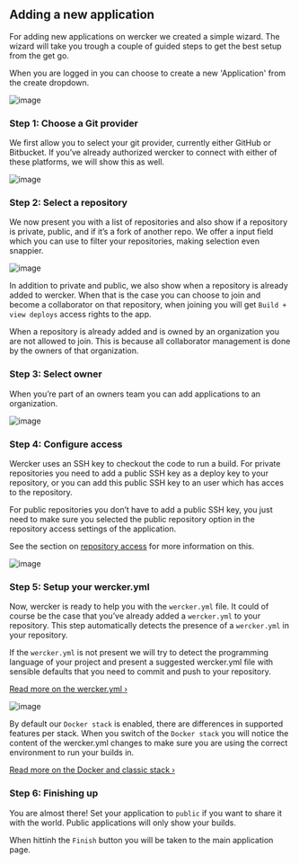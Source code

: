 ## Adding a new application

For adding new applications on wercker we created a simple wizard.
The wizard will take you trough a couple of guided steps to get the best setup
from the get go.

When you are logged in you can choose to create a new 'Application' from the
create dropdown.

![image](/images/adding-a-new-application_1.jpg)

### Step 1: Choose a Git provider

We first allow you to select your git provider, currently either GitHub or Bitbucket.
If you’ve already authorized wercker to connect with either of these platforms,
we will show this as well.

![image](/images/adding-a-new-application_2.jpg)

### Step 2: Select a repository

We now present you with a list of repositories and also show if a repository is
private, public, and if it’s a fork of another repo. We offer a input field
which you can use to filter your repositories, making selection even snappier.

![image](/images/adding-a-new-application_3.jpg)

In addition to private and public, we also show when a repository is already added
to wercker. When that is the case you can choose to join and become a collaborator
on that repository, when joining you will get `Build + view deploys` access rights
to the app.

When a repository is already added and is owned by an organization you are not
allowed to join. This is because all collaborator management is done by the owners
of that organization.

### Step 3: Select owner

When you’re part of an owners team you can add applications to an organization.

![image](/images/adding-a-new-application_4.jpg)

### Step 4: Configure access

Wercker uses an SSH key to checkout the code to run a build. For private repositories
you need to add a public SSH key as a deploy key to your repository, or you can
add this public SSH key to an user which has acces to the repository.

For public repositories you don’t have to add a public SSH key, you just need to make sure
you selected the public repository option in the repository access settings of
the application.

See the section on [repository access](/docs/web-interface/repository-access.html)
for more information on this.

![image](/images/adding-a-new-application_5.jpg)

### Step 5: Setup your wercker.yml

Now, wercker is ready to help you with the `wercker.yml` file. It could of course
be the case that you’ve already added a `wercker.yml` to your repository.
This step automatically detects the presence of a `wercker.yml` in your repository.

If the `wercker.yml` is not present we will try to detect the programming language
of your project and present a suggested wercker.yml file with sensible defaults
that you need to commit and push to your repository.

[Read more on the wercker.yml &rsaquo;](/docs/wercker-yml/index.html)

![image](/images/adding-a-new-application_6.jpg)

By default our `Docker stack` is enabled, there are differences in supported
features per stack. When you switch of the `Docker stack` you will notice the
content of the wercker.yml changes to make sure you are using the correct
environment to run your builds in.

[Read more on the Docker and classic stack &rsaquo;](/docs/pipelines/stacks.html)

### Step 6: Finishing up

You are almost there! Set your application to `public` if you want to share it
with the world. Public applications will only show your builds.

When hittinh the `Finish` button you will be taken to the main application page.
